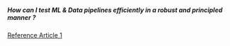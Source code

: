 ##### How can I test ML & Data pipelines efficiently in a robust and principled manner ?

[Reference Article 1](https://eugeneyan.com/writing/testing-pipelines/)
